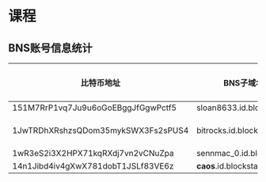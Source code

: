 # 课程

## BNS账号信息统计

|比特币地址 |BNS子域名| BNS域名|发送BTC|Netlify网站|
|----|----|-----|-----|-----|
| 151M7RrP1vq7Ju9u6oGoEBggJfGgwPctf5 | sloan8633.id.blockstack |  | X ||
| 1JwTRDhXRshzsQDom35mykSWX3Fs2sPUS4 | bitrocks.id.blockstack| bitrocks.id | X |https://bitrocks-blockstack-animal-kingdom.netlify.com/|
|1wR3eS2i3X2HPX71kqRXdj7vn2vCNuZpa|sennmac_0.id.blockstack||X||
|14n1Jibd4iv4gXwX781dobT1JSLf83VE6z|__caos__.id.blockstack||X||
